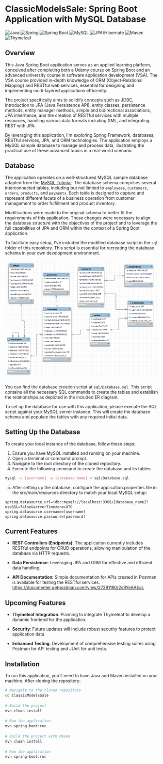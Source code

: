 # ClassicModelsSale: Spring Boot Application with MySQL Database

![Java](https://img.shields.io/badge/-Java-ED8B00?style=flat&logo=Java&logoColor=white)
![Spring](https://img.shields.io/badge/-Spring-6DB33F?style=flat&logo=spring&logoColor=white)
![Spring Boot](https://img.shields.io/badge/-Spring_Boot-6DB33F?style=flat&logo=spring-boot&logoColor=white)
![MySQL](https://img.shields.io/badge/-MySQL-4479A1?style=flat&logo=mysql&logoColor=white)
![JPA/Hibernate](https://img.shields.io/badge/-JPA/Hibernate-59666C?style=flat&logo=hibernate&logoColor=white)
![Maven](https://img.shields.io/badge/-Maven-C71A36?style=flat&logo=apache-maven&logoColor=white)
![Thymeleaf](https://img.shields.io/badge/-Thymeleaf-005F0F?style=flat&logo=thymeleaf&logoColor=white)

## Overview

This Java Spring Boot application serves as an applied learning platform, conceived after completing both a Udemy course on Spring Boot and an advanced university course in software application development (VSA). The VSA course provided in-depth knowledge of ORM (Object-Relational Mapping) and RESTful web services, essential for designing and implementing multi-layered applications efficiently.

The project specifically aims to solidify concepts such as JDBC, introduction to JPA (Java Persistence API), entity classes, persistence methods, entity manager methods, simple and bidirectional associations, JPA inheritance, and the creation of RESTful services with multiple resources, handling various data formats including XML, and integrating REST with JPA.

By leveraging this application, I'm exploring Spring Framework, databases, RESTful services, JPA, and ORM technologies. The application employs a MySQL sample database to manage and process data, illustrating the practical use of these advanced topics in a real-world scenario.


## Database

The application operates on a well-structured MySQL sample database adapted from the [MySQL Tutorial](https://www.mysqltutorial.org/mysql-sample-database.aspx). The database schema comprises several interconnected tables, including but not limited to `employees`, `customers`, `orders`, `products`, and `payments`. Each table is designed to capture and represent different facets of a business operation from customer management to order fulfillment and product inventory.

Modifications were made to the original schema to better fit the requirements of this application. These changes were necessary to align the database structure with the objectives of the project and to leverage the full capabilities of JPA and ORM within the context of a Spring Boot application.

To facilitate easy setup, I've included the modified database script in the `sql` folder of this repository. This script is essential for recreating the database schema in your own development environment.

![Database Schema](docs/database/Database.PNG)

You can find the database creation script at `sql/Database.sql`. This script contains all the necessary SQL commands to create the tables and establish the relationships as depicted in the included ER diagram.

To set up the database for use with this application, please execute the SQL script against your MySQL server instance. This will create the database schema and populate the tables with any required initial data.

## Setting Up the Database

To create your local instance of the database, follow these steps:

1. Ensure you have MySQL installed and running on your machine.
2. Open a terminal or command prompt.
3. Navigate to the root directory of the cloned repository.
4. Execute the following command to create the database and its tables:

```bash
mysql -u [username] -p [database_name] < sql/Database.sql
```

5. After setting up the database, configure the application.properties file in the src/main/resources directory to match your local MySQL setup:
```
spring.datasource.url=jdbc:mysql://localhost:3306/[database_name]?useSSL=false&serverTimezone=UTC
spring.datasource.username=[username]
spring.datasource.password=[password]
```
## Current Features

- **REST Controllers (Endpoints)**: The application currently includes RESTful endpoints for CRUD operations, allowing manipulation of the database via HTTP requests.
  
- **Data Persistence**: Leveraging JPA and ORM for effective and efficient data handling.

- **API Documentation**: Simple documentation for APIs created in Postman is available for testing the RESTful services. https://documenter.getpostman.com/view/27281190/2s9YeAAEaL

## Upcoming Features

- **Thymeleaf Integration**: Planning to integrate Thymeleaf to develop a dynamic frontend for the application.

- **Security**: Future updates will include robust security features to protect application data.

- **Enhanced Testing**: Development of comprehensive testing suites using Postman for API testing and JUnit for unit tests.

## Installation

To run this application, you'll need to have Java and Maven installed on your machine. After cloning the repository:

```bash
# Navigate to the cloned repository
cd ClassicModelsSale

# Build the project
mvn clean install

# Run the application
mvn spring-boot:run

# Build the project with Maven
mvn clean install

# Run the application
mvn spring-boot:run
